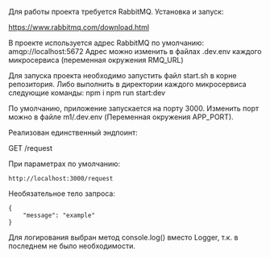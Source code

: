Для работы проекта требуется RabbitMQ. Установка и запуск:

<a href="https://www.rabbitmq.com/download.html" target="_blank">https://www.rabbitmq.com/download.html</a>

В проекте используется адрес RabbitMQ по умолчанию: amqp://localhost:5672
Адрес можно изменить в файлах .dev.env каждого микросервиса (переменная окружения RMQ_URL)

Для запуска проекта необходимо запустить файл start.sh в корне репозитория. Либо выполнить в директории каждого микросервиса следующие команды:
npm i
npm run start:dev

По умолчанию, приложение запускается на порту 3000. Изменить порт можно в файле m1/.dev.env (Переменная окружения APP_PORT).

Реализован единственный эндпоинт:

GET /request

При параметрах по умолчанию:
```
http://localhost:3000/request
```

Необязательное тело запроса:
```
{
    "message": "example"
}
```
Для логирования выбран метод console.log() вместо Logger, т.к. в последнем не было необходимости.
